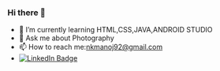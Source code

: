 ### Hi there 👋

- 🌱 I’m currently learning HTML,CSS,JAVA,ANDROID STUDIO
- 💬 Ask me about Photography
- 📫 How to reach me:nkmanoj92@gmail.com
- [![LinkedIn Badge](https://img.shields.io/badge/LinkedIn-Profile-informational?style=flat&logo=linkedin&logoColor=white&color=0D76A8)](https://www.linkedin.com/in/manoj-mahesh-naik-35a718202/)
